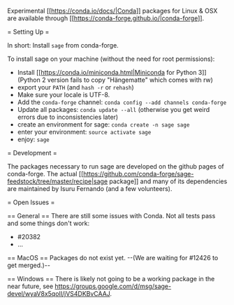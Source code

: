 Experimental [[https://conda.io/docs/|Conda]] packages for Linux & OSX are available through [[https://conda-forge.github.io/|conda-forge]].

= Setting Up =

In short: Install `sage` from conda-forge.

To install sage on your machine (without the need for root permissions):

 * Install [[https://conda.io/miniconda.html|Miniconda for Python 3]] (Python 2 version fails to copy "Hängematte" which comes with rw)
 * export your `PATH` (and `hash -r` or `rehash`)
 * Make sure your locale is UTF-8.
 * Add the `conda-forge` channel: `conda config --add channels conda-forge`
 * Update all packages: `conda update --all` (otherwise you get weird errors due to inconsistencies later)
 * create an environment for sage: `conda create -n sage sage`
 * enter your environment: `source activate sage`
 * enjoy: `sage`

= Development =

The packages necessary to run sage are developed on the github pages of conda-forge. The actual [[https://github.com/conda-forge/sage-feedstock/tree/master/recipe|sage package]] and many of its dependencies are maintained by Isuru Fernando (and a few volunteers).

= Open Issues =

== General ==
There are still some issues with Conda. Not all tests pass and some things don't work:
 * #20382
 * …

== MacOS ==
Packages do not exist yet. --(We are waiting for #12426 to get merged.)--

== Windows ==
There is likely not going to be a working package in the near future, see https://groups.google.com/d/msg/sage-devel/wyaV8x5qolI/jVS4DKBvCAAJ.
